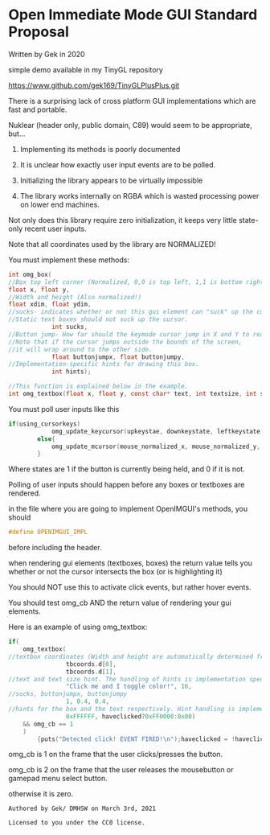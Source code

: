 # Open Immediate Mode GUI Standard Proposal

Written by Gek in 2020

simple demo available in my TinyGL repository

https://www.github.com/gek169/TinyGLPlusPlus.git


There is a surprising lack of cross platform GUI implementations which are fast and portable.

Nuklear (header only, public domain, C89) would seem to be appropriate, but...

1) Implementing its methods is poorly documented

2) It is unclear how exactly user input events are to be polled.

3) Initializing the library appears to be virtually impossible

4) The library works internally on RGBA which is wasted processing power on lower end machines.

Not only does this library require zero initialization, it keeps very little state- only recent user inputs.

Note that all coordinates used by the library are NORMALIZED!

You must implement these methods:
```c
int omg_box(
//Box top left corner (Normalized, 0,0 is top left, 1,1 is bottom right)
float x, float y, 
//Width and height (Also normalized!)
float xdim, float ydim, 
//sucks- indicates whether or not this gui element can "suck" up the cursor in button-controlled modes.
//Static text boxes should not suck up the cursor.
			int sucks, 
//Button jump- How far should the keymode cursor jump in X and Y to reach neighboring buttons?
//Note that if the cursor jumps outside the bounds of the screen,
//it will wrap around to the other side.
			float buttonjumpx, float buttonjumpy, 
//Implementation-specific hints for drawing this box.
			int hints);

//This function is explained below in the example.
int omg_textbox(float x, float y, const char* text, int textsize, int sucks, float buttonjumpx, float buttonjumpy, int hints, int hintstext);
```

You must poll user inputs like this

```c
if(using_cursorkeys)
			omg_update_keycursor(upkeystae, downkeystate, leftkeystate, rightkeystate, Abuttonkeystatae);
		else{
			omg_update_mcursor(mouse_normalized_x, mouse_normalized_y, touchstate);
		}
```
Where states are 1 if the button is currently being held, and 0 if it is not.

Polling of user inputs should happen before any boxes or textboxes are rendered.

in the file where you are going to implement OpenIMGUI's methods, you should 

```c
#define OPENIMGUI_IMPL
```

before including the header.


when rendering gui elements (textboxes, boxes) the return value tells you whether or not the cursor intersects the box (or is highlighting it)

You should NOT use this to activate click events, but rather hover events. 

You should test omg_cb AND the return value of rendering your gui elements.

Here is an example of using omg_textbox:

```c
if(
	omg_textbox(
//textbox coordinates (Width and height are automatically determined from text.)
				tbcoords.d[0], 
				tbcoords.d[1], 
//text and text size hint. The handling of hints is implementation specific
				"Click me and I toggle color!", 16, 
//sucks, buttonjumpx, buttonjumpy
				1, 0.4, 0.4, 
//hints for the box and the text respectively. Hint handling is implementation specific.
				0xFFFFFF, haveclicked?0xFF0000:0x00) 
	&& omg_cb == 1
	)
		{puts("Detected click! EVENT FIRED!\n");haveclicked = !haveclicked; }
```

omg_cb is 1 on the frame that the user clicks/presses the button.

omg_cb is 2 on the frame that the user releases the mousebutton or gamepad menu select button.

otherwise it is zero.

```
Authored by Gek/ DMHSW on March 3rd, 2021

Licensed to you under the CC0 license.
```
